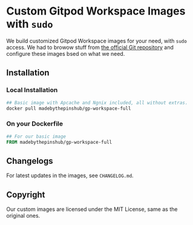 # Custom Gitpod Workspace Images with `sudo`

We build customized Gitpod Workspace images for your need, with `sudo` access. We had
to browow stuff from [the official Git repository](https://github.com/gitpod-io/workspace-images)
and configure these images bsed on what we need.

## Installation

### Local Installation

```sh
## Basic image with Apcache and Ngnix included, all without extras.
docker pull madebythepinshub/gp-workspace-full
```

### On your Dockerfile

```Dockerfile
## For our basic image
FROM madebythepinshub/gp-workspace-full
```

## Changelogs

For latest updates in the images, see `CHANGELOG.md`.

## Copyright

Our custom images are licensed under the MIT License, same as the original ones.
